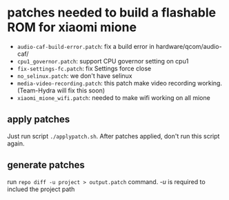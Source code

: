 # patches needed to build a flashable ROM for xiaomi mione

* `audio-caf-build-error.patch`: fix a build error in hardware/qcom/audio-caf/
* `cpu1_governor.patch`: support CPU governor setting on cpu1
* `fix-settings-fc.patch`: fix Settings force close
* `no_selinux.patch`: we don't have selinux
* `media-video-recording.patch`: this patch make video recording working. (Team-Hydra will fix this soon)
* `xiaomi_mione_wifi.patch`: needed to make wifi working on all mione


apply patches
-------------

Just run script `./applypatch.sh`.
After patches applied, don't run this script again.


generate patches
----------------

run `repo diff -u project > output.patch` command.
_-u_ is required to inclued the project path

